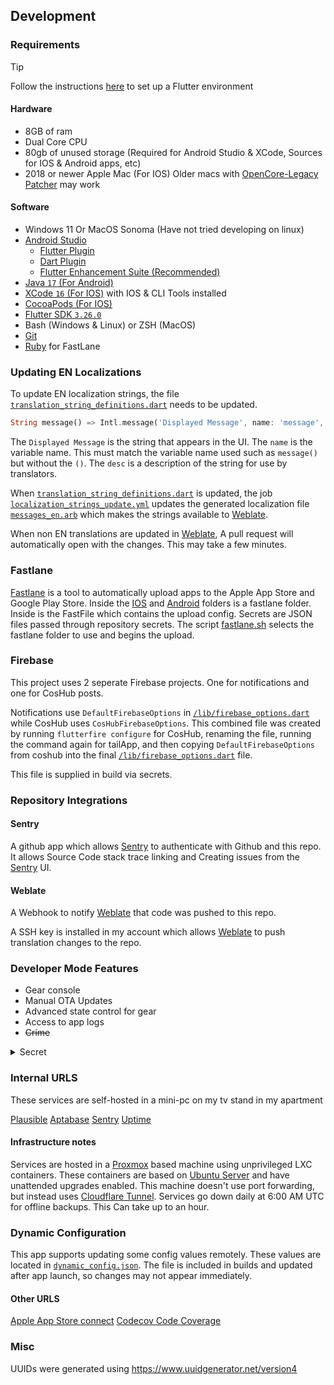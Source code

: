 ## Development

### Requirements

> [!TIP]
> Follow the instructions [here](https://docs.flutter.dev/get-started/install/windows/mobile?tab=download#software-requirements) to set up a Flutter environment

#### Hardware

- 8GB of ram
- Dual Core CPU
- 80gb of unused storage (Required for Android Studio & XCode, Sources for IOS & Android apps, etc)
- 2018 or newer Apple Mac (For IOS) Older macs with [OpenCore-Legacy Patcher](https://dortania.github.io/OpenCore-Legacy-Patcher/) may work

#### Software

- Windows 11 Or MacOS Sonoma (Have not tried developing on linux)
- [Android Studio](https://developer.android.com/studio)
  - [Flutter Plugin](https://plugins.jetbrains.com/plugin/9212-flutter)
  - [Dart Plugin](https://plugins.jetbrains.com/plugin/6351-dart)
  - [Flutter Enhancement Suite (Recommended)](https://plugins.jetbrains.com/plugin/12693-flutter-enhancement-suite)
- [Java `17` (For Android)](https://adoptium.net/temurin/releases/?package=jdk&version=17)
- [XCode `16` (For IOS)](https://developer.apple.com/xcode/) with IOS & CLI Tools installed
- [CocoaPods (For IOS)](https://cocoapods.org/)
- [Flutter SDK `3.26.0`](https://docs.flutter.dev/get-started/install)
- Bash (Windows & Linux) or ZSH (MacOS)
- [Git](https://git-scm.com/downloads)
- [Ruby](https://www.ruby-lang.org/en/) for FastLane

### Updating EN Localizations

To update EN localization strings, the file [`translation_string_definitions.dart`](lib/Frontend/translation_string_definitions.dart) needs to be updated.

```dart
String message() => Intl.message('Displayed Message', name: 'message', desc: 'A description of the string and where it is used');
```

The `Displayed Message` is the string that appears in the UI.
The `name` is the variable name. This must match the variable name used such as `message()` but without the `()`.
The `desc` is a description of the string for use by translators.

When [`translation_string_definitions.dart`](lib/Frontend/translation_string_definitions.dart) is updated, the job [`localization_strings_update.yml`](.github/workflows/localization_strings_update.yml) updates the generated localization file [`messages_en.arb`](lib/l10n/messages_en.arb) which makes the strings available to [Weblate](https://weblate.stargazer.at/projects/the-tailcompany-app/tailapp/).

When non EN translations are updated in [Weblate](https://weblate.stargazer.at/projects/the-tailcompany-app/tailapp/), A pull request will automatically open with the changes. This may take a few minutes.

### Fastlane

[Fastlane](https://docs.fastlane.tools/) is a tool to automatically upload apps to the Apple App Store and Google Play Store. Inside the [IOS](ios/) and [Android](android/) folders is a fastlane folder. Inside is the FastFile which contains the upload config. Secrets are JSON files passed through repository secrets. The script [fastlane.sh](Scripts/fastlane.sh) selects the fastlane folder to use and begins the upload.

### Firebase

This project uses 2 seperate Firebase projects. One for notifications and one for CosHub posts.

Notifications use `DefaultFirebaseOptions` in [`/lib/firebase_options.dart`](../lib/firebase_options.dart) while CosHub uses `CosHubFirebaseOptions`. This combined file was created by running `flutterfire configure` for CosHub, renaming the file, running the command again for tailApp, and then copying `DefaultFirebaseOptions` from coshub into the final [`/lib/firebase_options.dart`](../lib/firebase_options.dart) file.

This file is supplied in build via secrets.

### Repository Integrations

#### Sentry

A github app which allows [Sentry](https://sentry.io) to authenticate with Github and this repo. It allows Source Code stack trace linking and Creating issues from the [Sentry](https://sentry.codel1417.xyz/organizations/sentry/projects/tail_app/?project=2) UI.

#### Weblate

A Webhook to notify [Weblate](https://weblate.stargazer.at/projects/the-tailcompany-app/tailapp/) that code was pushed to this repo.

A SSH key is installed in my account which allows [Weblate](https://weblate.stargazer.at/projects/the-tailcompany-app/tailapp/) to push translation changes to the repo.

### Developer Mode Features

- Gear console
- Manual OTA Updates
- Advanced state control for gear
- Access to app logs
- ~~Crime~~

<details>

<summary>Secret</summary>

To enter the in-app Developer Mode, follow these instructions

1. Go to `More`
2. Long press `Source Code` button, enter the following code
3. `🦊🐉🦦🦖`

To Turn off Developer Mode

1. go to More -> Settings -> Developer Mode
2. Turn off `showDebugging`

</details>

### Internal URLS

These services are self-hosted in a mini-pc on my tv stand in my apartment

[Plausible](https://plausible.codel1417.xyz/tail-app)
[Aptabase](https://aptabase.codel1417.xyz/)
[Sentry](https://sentry.codel1417.xyz/)
[Uptime](https://uptime.codel1417.xyz/status/public)

#### Infrastructure notes

Services are hosted in a [Proxmox](https://www.proxmox.com/en/) based machine using unprivileged LXC containers.
These containers are based on [Ubuntu Server](https://ubuntu.com/download/server) and have unattended upgrades enabled.
This machine doesn't use port forwarding, but instead uses [Cloudflare Tunnel](https://www.cloudflare.com/products/tunnel/).
Services go down daily at 6:00 AM UTC for offline backups. This Can take up to an hour.

### Dynamic Configuration

This app supports updating some config values remotely.
These values are located in [`dynamic_config.json`](assets/dynamic_config.json).
The file is included in builds and updated after app launch, so changes may not appear immediately.

#### Other URLS

[Apple App Store connect](https://appstoreconnect.apple.com/apps)
[Codecov Code Coverage](https://app.codecov.io/gh/OpenTails/tail_app)

### Misc

UUIDs were generated using <https://www.uuidgenerator.net/version4>
